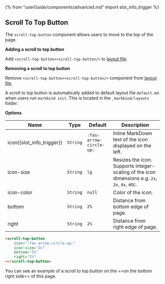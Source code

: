 {% from "userGuide/components/advanced.md" import slot_info_trigger %}

## Scroll To Top Button

<div id="content">

The ```scroll-top-button``` component allows users to move to the top of the page.

****Adding a scroll to top button****

Add ```<scroll-top-button><scroll-top-button/>``` to [layout file](../tweakingThePageStructure.md#layouts).

****Removing a scroll to top button****

Remove ```<scroll-top-button><scroll-top-button/>``` component from [layout file](../tweakingThePageStructure.md#layouts).


<box type="info" seamless>

A scroll to top button is automatically added to default layout file `default.md` when users run ```markbind init```. 
This is located in the `_markbind/layouts` folder.

</box>

****Options****

| Name                      | Type     | Default                 | Description                                                                                   |
|---------------------------|----------|-------------------------|-----------------------------------------------------------------------------------------------|
| icon{{slot_info_trigger}} | `String` | `:fas-arrow-circle-up:` | Inline MarkDown text of the icon displayed on the left.                                       |
| icon-size                 | `String` | `lg`                    | Resizes the icon. Supports integer-scaling of the icon dimensions e.g. `2x`, `3x`, `4x`, etc. |
| icon-color                | `String` | `null`                  | Color of the icon.                                                                            |
| bottom                    | `String` | `2%`                    | Distance from bottom edge of page.                                                            |
| right                     | `String` | `2%`                    | Distance from right edge of page.                                                             |

</div>

<div id="short" class="d-none">

```html
<scroll-top-button
    icon=":fas-arrow-circle-up:"
    icon-size="2x"
    bottom="2%"
    right="2%"
></scroll-top-button>
```
</div>

<div id="examples" class="d-none">

You can see an example of a scroll to top button on the ==on the bottom right side== of this page.
</div>
